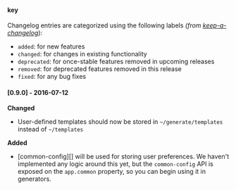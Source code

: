 #### key

Changelog entries are categorized using the following labels _(from [keep-a-changelog](https://github.com/olivierlacan/keep-a-changelog)_):

- `added`: for new features
- `changed`: for changes in existing functionality
- `deprecated`: for once-stable features removed in upcoming releases
- `removed`: for deprecated features removed in this release
- `fixed`: for any bug fixes

#### [0.9.0] - 2016-07-12

**Changed**

- User-defined templates should now be stored in `~/generate/templates` instead of `~/templates`

**Added**

- [common-config][] will be used for storing user preferences. We haven't implemented any logic around this yet, but the `common-config` API is exposed on the `app.common` property, so you can begin using it in generators.
